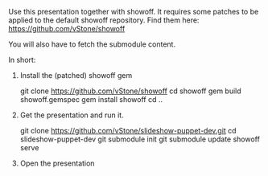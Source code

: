 Use this presentation together with showoff. It requires some patches to be applied to the default showoff repository. Find them here:
https://github.com/vStone/showoff

You will also have to fetch the submodule content.

In short:

1. Install the (patched) showoff gem

    git clone https://github.com/vStone/showoff
    cd showoff
    gem build showoff.gemspec
    gem install showoff
    cd ..

2. Get the presentation and run it.

    git clone https://github.com/vStone/slideshow-puppet-dev.git
    cd slideshow-puppet-dev
    git submodule init
    git submodule update
    showoff serve

3. Open the presentation
